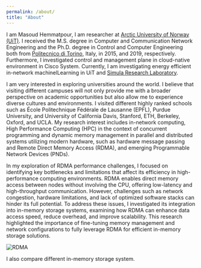```yaml
---
permalink: /about/
title: "About"
---
```


I am Masoud Hemmatpour, I am researcher at [Arctic University of Norway (UiT)](https://en.uit.no/ansatte/person?p_document_id=809882). I received the M.S. degree in Computer and Communication Network Engineering and the Ph.D. degree in Control and Computer Engineering both from [Politecnico di Torino](https://www.polito.it/), Italy, in 2015, and 2019, respectively. Furthermore, I investigated control and management plane in cloud-native environment in Cisco System. Currently, I am investigating energy efficient in-network machinelLearning in UiT and [Simula Research Laboratory](https://www.simula.no/).

 I am very interested in exploring universities around the world. I believe that visiting different campuses will not only provide me with a broader perspective on academic opportunities but also allow me to experience diverse cultures and environments. I visited different highly ranked schools such as École Politechnique Fédérale de Lausanne (EPFL), Purdue University, and University of California Davis, Stanford, ETH, Berkeley, Oxford, and UCLA. My research interest includes in-network computing, High Performance Computing (HPC) in the context of concurrent programming and dynamic memory management in parallel and distributed systems utilizing modern hardware, such as hardware message passing and Remote Direct Memory Access (RDMA), and emerging Programmable Network Devices (PNDs).

In my exploration of RDMA performance challenges, I focused on identifying key bottlenecks and limitations that affect its efficiency in high-performance computing environments. RDMA enables direct memory access between nodes without involving the CPU, offering low-latency and high-throughput communication. However, challenges such as network congestion, hardware limitations, and lack of optimized software stacks can hinder its full potential. To address these issues, I investigated its integration into in-memory storage systems, examining how RDMA can enhance data access speed, reduce overhead, and improve scalability. This research highlighted the importance of fine-tuning memory management and network configurations to fully leverage RDMA for efficient in-memory storage solutions.

![RDMA]()

I also compare different in-memory storage system. 










